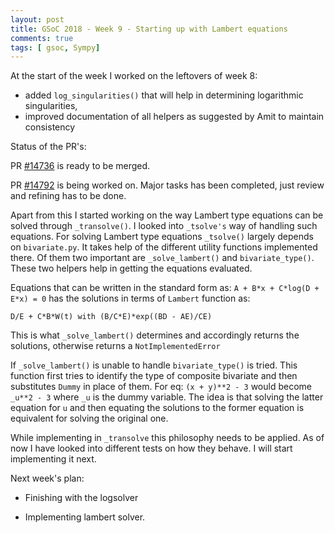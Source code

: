 ```yaml
---
layout: post
title: GSoC 2018 - Week 9 - Starting up with Lambert equations
comments: true
tags: [ gsoc, Sympy]
---
```


At the start of the week I worked on the leftovers of week 8:

- added `log_singularities()` that will help in determining logarithmic singularities,
- improved documentation of all helpers as suggested by Amit to maintain consistency

Status of the PR's:

PR [#14736](https://github.com/sympy/sympy/pull/14736) is ready to be merged.

PR [#14792](https://github.com/sympy/sympy/pull/14792) is being worked on. Major tasks has been completed, just review and refining has to be done.

Apart from this I started working on the way Lambert type equations can be solved through `_transolve()`. I looked into `_tsolve's` way of handling such equations.
For solving Lambert type equations `_tsolve()` largely depends on `bivariate.py`. It takes help of the different utility functions implemented there.
Of them two important are `_solve_lambert()` and `bivariate_type()`. These two helpers help in getting the equations evaluated.

Equations that can be written in the standard form as: `A + B*x + C*log(D + E*x) = 0` has the solutions in terms of `Lambert` function as:

`D/E + C*B*W(t) with (B/C*E)*exp((BD - AE)/CE)`

This is what `_solve_lambert()` determines and accordingly returns the solutions, otherwise returns a `NotImplementedError`

If `_solve_lambert()` is unable to handle `bivariate_type()` is tried. This function first tries to identify the type of composite bivariate and then substitutes `Dummy` in place of them. For eq: `(x + y)**2 - 3` would become `_u**2 - 3` where `_u` is the dummy variable. The idea is that solving the latter equation for `u` and then equating the solutions to the former equation is equivalent for solving the original one.

While implementing in `_transolve` this philosophy needs to be applied. As of now I have looked into different tests on how they behave. I will start implementing it next.

Next week's plan:

- Finishing with the logsolver

- Implementing lambert solver. 



